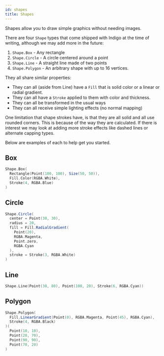 ```yaml
---
id: shapes
title: Shapes
---
```


Shapes allow you to draw simple graphics without needing images.

There are four `Shape` types that come shipped with Indigo at the time of writing, although we may add more in the future:

1. `Shape.Box` - Any rectangle
1. `Shape.Circle` - A circle centered around a point
1. `Shape.Line` - A straight line made of two points
1. `Shape.Polygon` - An arbitrary shape with up to 16 vertices.

They all share similar properties:

- They can all (aside from Line) have a `Fill` that is solid color or a linear or radial gradient.
- They can all have a `Stroke` applied to them with color and thickness.
- They can all be transformed in the usual ways
- They can all receive simple lighting effects (no normal mapping)

One limitation that shape strokes have, is that they are all solid and all use rounded corners. This is because of the way they are calculated. If there is interest we may look at adding more stroke effects like dashed lines or alternate capping types.

Below are examples of each to help get you started.

## Box

```scala mdoc
Shape.Box(
  Rectangle(Point(100, 100), Size(50, 50)),
  Fill.Color(RGBA.White),
  Stroke(4, RGBA.Blue)
)
```

## Circle

```scala mdoc
Shape.Circle(
  center = Point(30, 30),
  radius = 20,
  fill = Fill.RadialGradient(
    Point(20),
    RGBA.Magenta,
    Point.zero,
    RGBA.Cyan
  ),
  stroke = Stroke(3, RGBA.White)
)
```

## Line

```scala mdoc
Shape.Line(Point(30, 80), Point(100, 20), Stroke(6, RGBA.Cyan))
```

## Polygon

```scala mdoc
Shape.Polygon(
  Fill.LinearGradient(Point(0), RGBA.Magenta, Point(45), RGBA.Cyan),
  Stroke(4, RGBA.Black)
)(
  Point(10, 10),
  Point(20, 70),
  Point(90, 90),
  Point(70, 20)
)
```
